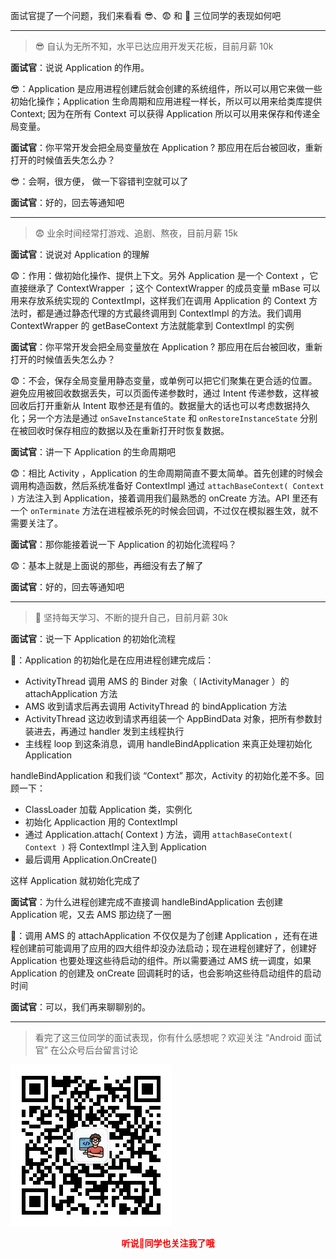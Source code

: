 面试官提了一个问题，我们来看看 😎、😨 和 🤔️ 三位同学的表现如何吧

---

>😎 自认为无所不知，水平已达应用开发天花板，目前月薪 10k

**面试官**：说说 Application 的作用。

😎：Application 是应用进程创建后就会创建的系统组件，所以可以用它来做一些初始化操作；Application 生命周期和应用进程一样长，所以可以用来给类库提供 Context; 因为在所有 Context 可以获得 Application 所以可以用来保存和传递全局变量。

**面试官**：你平常开发会把全局变量放在 Application ? 那应用在后台被回收，重新打开的时候值丢失怎么办？

😎：会啊，很方便， 做一下容错判空就可以了

**面试官**：好的，回去等通知吧



---

>😨 业余时间经常打游戏、追剧、熬夜，目前月薪 15k

**面试官**：说说对 Application 的理解 

😨：作用：做初始化操作、提供上下文。另外 Application 是一个 Context ，它直接继承了 ContextWrapper ；这个 ContextWrapper 的成员变量 mBase 可以用来存放系统实现的 ContextImpl，这样我们在调用 Application 的 Context 方法时，都是通过静态代理的方式最终调用到 ContextImpl 的方法。我们调用 ContextWrapper 的 getBaseContext 方法就能拿到 ContextImpl 的实例

**面试官**：你平常开发会把全局变量放在 Application ? 那应用在后台被回收，重新打开的时候值丢失怎么办？

😨：不会，保存全局变量用静态变量，或单例可以把它们聚集在更合适的位置。
避免应用被回收数据丢失，可以页面传递参数时，通过 Intent 传递参数，这样被回收后打开重新从 Intent 取参还是有值的。数据量大的话也可以考虑数据持久化；另一个方法是通过 `onSaveInstanceState` 和 `onRestoreInstanceState` 分别在被回收时保存相应的数据以及在重新打开时恢复数据。

**面试官**：讲一下 Application 的生命周期吧

😨：相比 Activity ，Application 的生命周期简直不要太简单。首先创建的时候会调用构造函数，然后系统准备好 ContextImpl 通过 `attachBaseContext( Context )` 方法注入到 Application，接着调用我们最熟悉的 onCreate 方法。API 里还有一个 `onTerminate` 方法在进程被杀死的时候会回调，不过仅在模拟器生效，就不需要关注了。

**面试官**：那你能接着说一下 Application 的初始化流程吗？

😨：基本上就是上面说的那些，再细没有去了解了

**面试官**：好的，回去等通知吧

---

>🤔️ 坚持每天学习、不断的提升自己，目前月薪 30k

**面试官**：说一下 Application 的初始化流程

🤔️：Application 的初始化是在应用进程创建完成后：

* ActivityThread 调用 AMS 的 Binder 对象（ IActivityManager ）的  attachApplication 方法
* AMS 收到请求后再去调用 ActivityThread 的 bindApplication 方法
* ActivityThread 这边收到请求再组装一个 AppBindData 对象，把所有参数封装进去，再通过 handler 发到主线程执行
* 主线程 loop 到这条消息，调用 handleBindApplication 来真正处理初始化 Application

handleBindApplication 和我们谈 “Context” 那次，Activity 的初始化差不多。回顾一下：

* ClassLoader 加载 Application 类，实例化
* 初始化 Applicaction 用的 ContextImpl
* 通过 Application.attach( Context ) 方法，调用 `attachBaseContext( Context )` 将 ContextImpl 注入到 Application 
* 最后调用 Application.OnCreate() 

这样 Application 就初始化完成了

**面试官**：为什么进程创建完成不直接调 handleBindApplication 去创建 Application 呢，又去 AMS 那边绕了一圈

🤔️：调用 AMS 的 attachApplication 不仅仅是为了创建 Application ，还有在进程创建前可能调用了应用的四大组件却没办法启动；现在进程创建好了，创建好 Application 也要处理这些待启动的组件。所以需要通过 AMS 统一调度，如果 Application 的创建及 onCreate 回调耗时的话，也会影响这些待启动组件的启动时间

**面试官**：可以，我们再来聊聊别的。

---

> 看完了这三位同学的面试表现，你有什么感想呢？欢迎关注 “Android 面试官” 在公众号后台留言讨论

![img](img/qrcode.jpg)

<center><B><font color=red> 听说🤔️同学也关注我了哦 <font></B></center>

